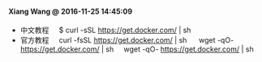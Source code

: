 #### Xiang Wang @ 2016-11-25 14:45:09


* 中文教程
    $ curl -sSL https://get.docker.com/ | sh 
* 官方教程
    curl -fsSL https://get.docker.com/ | sh 
    wget -qO- https://get.docker.com/ | sh
    wget -qO- https://get.docker.com/ | sh
